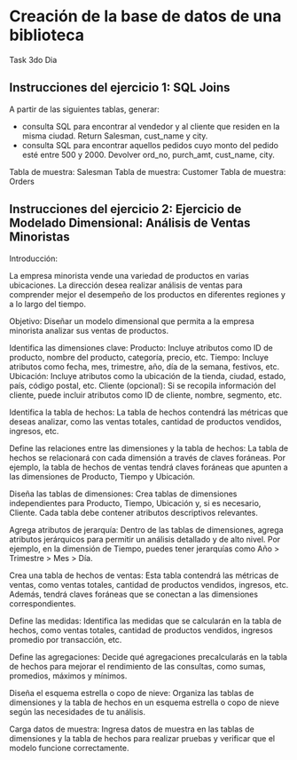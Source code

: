 # Creación de la base de datos de una biblioteca

Task 3do Dia

## Instrucciones del ejercicio 1: SQL Joins

A partir de las siguientes tablas, generar:
- consulta SQL para encontrar al vendedor y al cliente que residen en la misma ciudad. Return Salesman, cust_name y city.
- consulta SQL para encontrar aquellos pedidos cuyo monto del pedido esté entre 500 y 2000. Devolver ord_no, purch_amt, cust_name, city.

Tabla de muestra: Salesman
Tabla de muestra: Customer
Tabla de muestra: Orders

## Instrucciones del ejercicio 2: Ejercicio de Modelado Dimensional: Análisis de Ventas Minoristas

Introducción:

La empresa minorista vende una variedad de productos en varias ubicaciones. La dirección desea realizar análisis de ventas para comprender mejor el desempeño de los productos en diferentes regiones y a lo largo del tiempo.

Objetivo: Diseñar un modelo dimensional que permita a la empresa minorista analizar sus ventas de productos.

Identifica las dimensiones clave:
Producto: Incluye atributos como ID de producto, nombre del producto, categoría, precio, etc.
Tiempo: Incluye atributos como fecha, mes, trimestre, año, día de la semana, festivos, etc.
Ubicación: Incluye atributos como la ubicación de la tienda, ciudad, estado, país, código postal, etc.
Cliente (opcional): Si se recopila información del cliente, puede incluir atributos como ID de cliente, nombre, segmento, etc.

Identifica la tabla de hechos: La tabla de hechos contendrá las métricas que deseas analizar, como las ventas totales, cantidad de productos vendidos, ingresos, etc.
 
Define las relaciones entre las dimensiones y la tabla de hechos:
La tabla de hechos se relacionará con cada dimensión a través de claves foráneas. Por ejemplo, la tabla de hechos de ventas tendrá claves foráneas que apunten a las dimensiones de Producto, Tiempo y Ubicación.
 
Diseña las tablas de dimensiones:
Crea tablas de dimensiones independientes para Producto, Tiempo, Ubicación y, si es necesario, Cliente. Cada tabla debe contener atributos descriptivos relevantes.
 
Agrega atributos de jerarquía:
Dentro de las tablas de dimensiones, agrega atributos jerárquicos para permitir un análisis detallado y de alto nivel. Por ejemplo, en la dimensión de Tiempo, puedes tener jerarquías como Año > Trimestre > Mes > Día.
 
Crea una tabla de hechos de ventas:
Esta tabla contendrá las métricas de ventas, como ventas totales, cantidad de productos vendidos, ingresos, etc. Además, tendrá claves foráneas que se conectan a las dimensiones correspondientes.
 
Define las medidas:
Identifica las medidas que se calcularán en la tabla de hechos, como ventas totales, cantidad de productos vendidos, ingresos promedio por transacción, etc.
 
Define las agregaciones: Decide qué agregaciones precalcularás en la tabla de hechos para mejorar el rendimiento de las consultas, como sumas, promedios, máximos y mínimos.
 
Diseña el esquema estrella o copo de nieve: Organiza las tablas de dimensiones y la tabla de hechos en un esquema estrella o copo de nieve según las necesidades de tu análisis.
 
Carga datos de muestra:
Ingresa datos de muestra en las tablas de dimensiones y la tabla de hechos para realizar pruebas y verificar que el modelo funcione correctamente.
